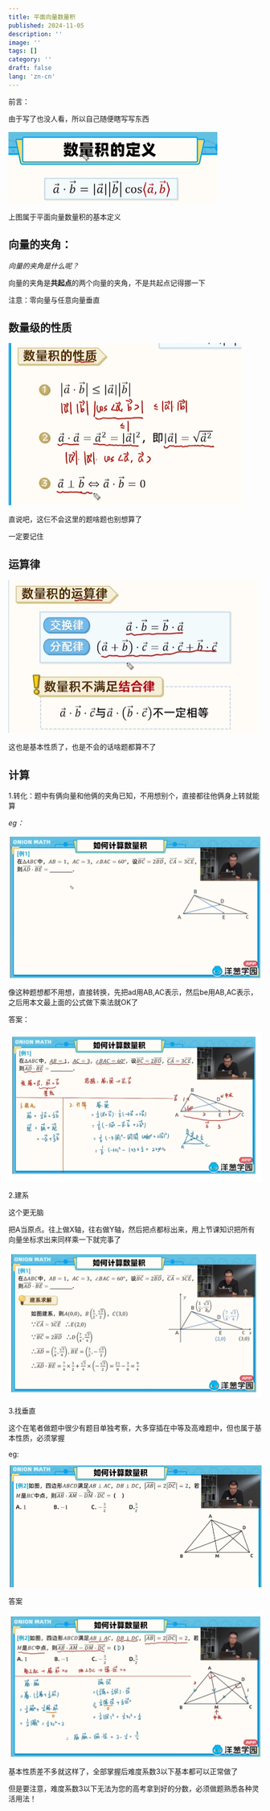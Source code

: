 ```yaml
---
title: 平面向量数量积
published: 2024-11-05
description: ''
image: ''
tags: []
category: ''
draft: false 
lang: 'zn-cn'
---
```


前言：

由于写了也没人看，所以自己随便瞎写写东西



![image-20241104234225281](.\image-20241104234225281.png)

上图属于平面向量数量积的基本定义



## 向量的夹角：

*向量的夹角是什么呢？*



向量的夹角是**共起点**的两个向量的夹角，不是共起点记得挪一下



注意：零向量与任意向量垂直



## 数量级的性质

![image-20241104234740632](.\image-20241104234740632.png)

直说吧，这仨不会这里的题啥题也别想算了

一定要记住



## 运算律

![微信截图_20241104235110.png](./微信截图_20241104235110.png)

这也是基本性质了，也是不会的话啥题都算不了



## 计算

1.转化：题中有俩向量和他俩的夹角已知，不用想别个，直接都往他俩身上转就能算

*eg：*

![微信截图_20241104235601.png](./微信截图_20241104235601.png)

像这种题想都不用想，直接转换，先把ad用AB,AC表示，然后be用AB,AC表示，之后用本文最上面的公式做下乘法就OK了

答案：

![微信截图_20241104235829.png](./微信截图_20241104235829.png)

2.建系

这个更无脑

把A当原点。往上做X轴，往右做Y轴，然后把点都标出来，用上节课知识把所有向量坐标求出来同样乘一下就完事了

![微信截图_20241105000048.png](./微信截图_20241105000048.png)

3.找垂直

这个在笔者做题中很少有题目单独考察，大多穿插在中等及高难题中，但也属于基本性质，必须掌握

eg:

![微信截图_20241105000204.png](./微信截图_20241105000204.png)

答案

![微信截图_20241105000311.png](./微信截图_20241105000311.png)



基本性质差不多就这样了，全部掌握后难度系数3以下基本都可以正常做了

但是要注意，难度系数3以下无法为您的高考拿到好的分数，必须做题熟悉各种灵活用法！
